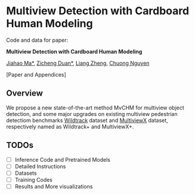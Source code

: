 # Multiview Detection with Cardboard Human Modeling
Code and data for paper:

**Multiview Detection with Cardboard Human Modeling**

[Jiahao Ma*](https://github.com/Jiahao-Ma), [Zicheng Duan*](https://github.com/ZichengDuan), [Liang Zheng](https://zheng-lab.cecs.anu.edu.au/), [Chuong Nguyen](https://people.csiro.au/N/C/Chuong-Nguyen)

[Paper and Appendices]

## Overview
We propose a new state-of-the-art method MvCHM for multiview object detection, and some major upgrades on existing multiview pedestrian detectiom benchmarks [Wildtrack](https://www.epfl.ch/labs/cvlab/data/data-wildtrack/) dataset and [MultiviewX](https://github.com/hou-yz/MultiviewX) dataset, respectively named as Wildtrack+ and MultiviewX+.

## TODOs
- [ ] Inference Code and Pretrained Models
- [ ] Detailed Instructions
- [ ] Datasets
- [ ] Training Codes
- [ ] Results and More visualizations

<!-- ## Prerequisites
### Installation
### Data Preperation

## Datasets
### Wildtrack and MultiviewX

### Wildtrack+
### MultiviewX+ -->




